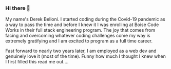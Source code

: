 ### Hi there 👋
My name's Derek Belloni. I started coding during the Covid-19 pandemic as a way to pass the time and before I knew it I was enrolling at Boise Code Works in their full stack engineering program. The joy that comes from facing and overcoming whatever coding challenges come my way is extremely gratifying and I am excited to program as a full time career. 

Fast forward to nearly two years later, I am employed as a web dev and genuinely love it (most of the time). Funny how much I thought I knew when I first filled this read me out....

<!--
**DerekBelloni/DerekBelloni** is a ✨ _special_ ✨ repository because its `README.md` (this file) appears on your GitHub profile.

Here are some ideas to get you started:[Week 3.pdf](https://github.com/DerekBelloni/DerekBelloni/files/8129700/Week.3.pdf)
Personality type: Commander (ENTJ-A)
- 🔭 I’m currently working on ...
- 🌱 I’m currently learning ...
- 👯 I’m looking to collaborate on ...
- 🤔 I’m looking for help with ...
- 💬 Ask me about ...
- 📫 How to reach me: ...
- 😄 Pronouns: ...
- ⚡ Fun fact: ...
-->
